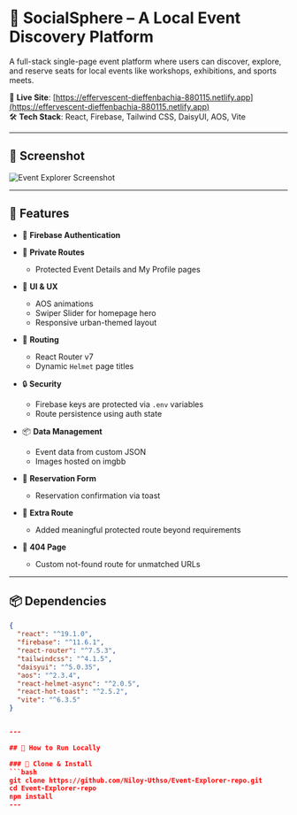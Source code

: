  # 🎉 SocialSphere – A Local Event Discovery Platform

A full-stack single-page event platform where users can discover, explore, and reserve seats for local events like workshops, exhibitions, and sports meets.

🔗 **Live Site**: [https://effervescent-dieffenbachia-880115.netlify.app](https://effervescent-dieffenbachia-880115.netlify.app)  
🛠️ **Tech Stack**: React, Firebase, Tailwind CSS, DaisyUI, AOS, Vite

---

## 📸 Screenshot

![Event Explorer Screenshot](https://i.ibb.co/8gxn8DDp/Screenshot-2025-06-25-170131.png)

---

## 🌟 Features

- 🔐 **Firebase Authentication**
  
- 🎯 **Private Routes**
  - Protected Event Details and My Profile pages
- 🎨 **UI & UX**
  - AOS animations
  - Swiper Slider for homepage hero
  - Responsive urban-themed layout
- 🧭 **Routing**
  - React Router v7
  - Dynamic `Helmet` page titles
- 🔒 **Security**
  - Firebase keys are protected via `.env` variables
  - Route persistence using auth state
- 📦 **Data Management**
  - Event data from custom JSON
  - Images hosted on imgbb
- 📧 **Reservation Form**
  - Reservation confirmation via toast
- 🧠 **Extra Route**
  - Added meaningful protected route beyond requirements
- 🚫 **404 Page**
  - Custom not-found route for unmatched URLs

---

## 📦 Dependencies

```json
{
  "react": "^19.1.0",
  "firebase": "^11.6.1",
  "react-router": "^7.5.3",
  "tailwindcss": "^4.1.5",
  "daisyui": "^5.0.35",
  "aos": "^2.3.4",
  "react-helmet-async": "^2.0.5",
  "react-hot-toast": "^2.5.2",
  "vite": "^6.3.5"
}


---

## 🔧 How to Run Locally

### 🔽 Clone & Install
```bash
git clone https://github.com/Niloy-Uthso/Event-Explorer-repo.git
cd Event-Explorer-repo
npm install
---
